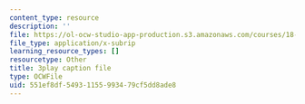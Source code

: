 ```yaml
---
content_type: resource
description: ''
file: https://ol-ocw-studio-app-production.s3.amazonaws.com/courses/18-086-mathematical-methods-for-engineers-ii-spring-2006/551ef8df54931155993479cf5dd8ade8_pEuuJ5E7ZS0.srt
file_type: application/x-subrip
learning_resource_types: []
resourcetype: Other
title: 3play caption file
type: OCWFile
uid: 551ef8df-5493-1155-9934-79cf5dd8ade8
---
```

